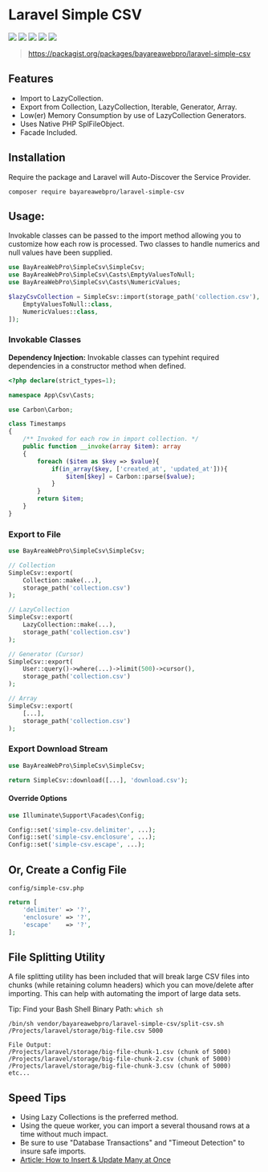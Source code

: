 # Laravel Simple CSV

![](https://github.com/bayareawebpro/laravel-simple-csv/workflows/ci/badge.svg)
![](https://codecov.io/gh/bayareawebpro/laravel-simple-csv/branch/master/graph/badge.svg)
![](https://img.shields.io/github/v/release/bayareawebpro/laravel-simple-csv.svg)
![](https://img.shields.io/packagist/dt/bayareawebpro/laravel-simple-csv.svg)
![](https://img.shields.io/badge/License-MIT-success.svg)

> https://packagist.org/packages/bayareawebpro/laravel-simple-csv

## Features
- Import to LazyCollection.
- Export from Collection, LazyCollection, Iterable, Generator, Array.
- Low(er) Memory Consumption by use of LazyCollection Generators.
- Uses Native PHP SplFileObject.
- Facade Included.

## Installation
Require the package and Laravel will Auto-Discover the Service Provider.

```
composer require bayareawebpro/laravel-simple-csv
```

## Usage:

Invokable classes can be passed to the import method allowing you to customize
how each row is processed. Two classes to handle numerics 
and null values have been supplied.

```php
use BayAreaWebPro\SimpleCsv\SimpleCsv;
use BayAreaWebPro\SimpleCsv\Casts\EmptyValuesToNull;
use BayAreaWebPro\SimpleCsv\Casts\NumericValues;

$lazyCsvCollection = SimpleCsv::import(storage_path('collection.csv'), [
    EmptyValuesToNull::class,
    NumericValues::class,
]);
```

### Invokable Classes

**Dependency Injection:** Invokable classes can typehint required dependencies in a 
constructor method when defined.

```php
<?php declare(strict_types=1);

namespace App\Csv\Casts;

use Carbon\Carbon;

class Timestamps
{
    /** Invoked for each row in import collection. */
    public function __invoke(array $item): array
    {
        foreach ($item as $key => $value){
            if(in_array($key, ['created_at', 'updated_at'])){
                $item[$key] = Carbon::parse($value);
            }
        }
        return $item;
    }
}
```

### Export to File
```php
use BayAreaWebPro\SimpleCsv\SimpleCsv;

// Collection
SimpleCsv::export(
    Collection::make(...),
    storage_path('collection.csv')
);

// LazyCollection
SimpleCsv::export(
    LazyCollection::make(...),
    storage_path('collection.csv')
);

// Generator (Cursor)
SimpleCsv::export(
    User::query()->where(...)->limit(500)->cursor(),
    storage_path('collection.csv')
);

// Array
SimpleCsv::export(
    [...],
    storage_path('collection.csv')
);
```

### Export Download Stream

```php
use BayAreaWebPro\SimpleCsv\SimpleCsv;

return SimpleCsv::download([...], 'download.csv');
```

#### Override Options
```php
use Illuminate\Support\Facades\Config;

Config::set('simple-csv.delimiter', ...);
Config::set('simple-csv.enclosure', ...);
Config::set('simple-csv.escape', ...);
```

## Or, Create a Config File

`config/simple-csv.php`

```php
return [
    'delimiter' => '?',
    'enclosure' => '?',
    'escape'    => '?',
];
```

## File Splitting Utility
A file splitting utility has been included that will break large CSV files into chunks 
(while retaining column headers) which you can move/delete after importing. 
This can help with automating the import of large data sets.

Tip: Find your Bash Shell Binary Path: `which sh`

```
/bin/sh vendor/bayareawebpro/laravel-simple-csv/split-csv.sh /Projects/laravel/storage/big-file.csv 5000

File Output:
/Projects/laravel/storage/big-file-chunk-1.csv (chunk of 5000)
/Projects/laravel/storage/big-file-chunk-2.csv (chunk of 5000)
/Projects/laravel/storage/big-file-chunk-3.csv (chunk of 5000)
etc...
```

## Speed Tips
- Using Lazy Collections is the preferred method.
- Using the queue worker, you can import a several thousand rows at a time without much impact.
- Be sure to use "Database Transactions" and "Timeout Detection" to insure safe imports.
- [Article: How to Insert & Update Many at Once](https://medium.com/@danielalvidrez/laravel-query-builder-macros-fe176d34135e)